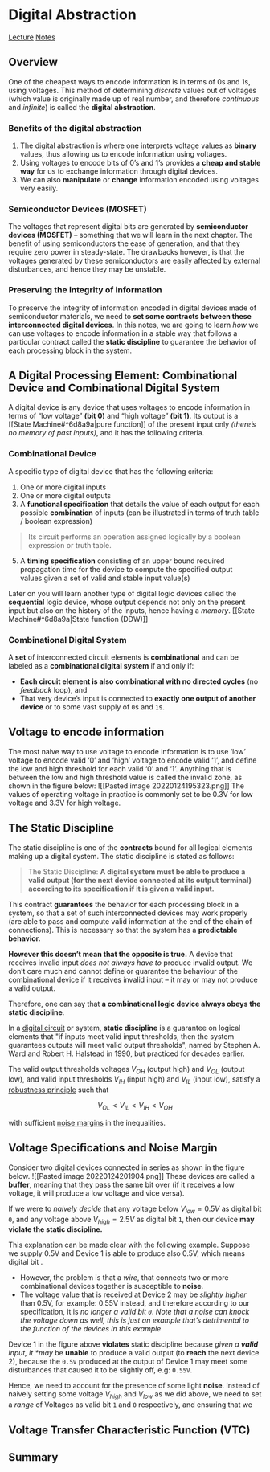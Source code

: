 # Digital Abstraction
[Lecture](https://youtu.be/xkVIr8jrtX0)
[Notes](https://natalieagus.github.io/50002/notes/digitalabstraction)
## Overview
One of the cheapest ways to encode information is in terms of 0s and 1s, using voltages. This method of determining _discrete_ values out of voltages (which value is originally made up of real number, and therefore _continuous_ and _infinite_) is called the **digital abstraction**.
### Benefits of the digital abstraction
1.  The digital abstraction is where one interprets voltage values as **binary** values, thus allowing us to encode information using voltages.
2.  Using voltages to encode bits of 0’s and 1’s provides a **cheap and stable way** for us to exchange information through digital devices.
3.  We can also **manipulate** or **change** information encoded using voltages very easily.
### Semiconductor Devices (MOSFET)
The voltages that represent digital bits are generated by **semiconductor devices (MOSFET)** – something that we will learn in the next chapter. 
The benefit of using semiconductors the ease of generation, and that they require zero power in steady-state. 
The drawbacks however, is that the voltages generated by these semiconductors are easily affected by external disturbances, and hence they may be unstable.
### Preserving the integrity of information
To preserve the integrity of information encoded in digital devices made of semiconductor materials, we need to **set some contracts between these interconnected digital devices**. In this notes, we are going to learn _how_ we can use voltages to encode information in a stable way that follows a particular contract called the **static discipline** to guarantee the behavior of each processing block in the system.

## A  Digital Processing Element: Combinational Device and Combinational Digital System
A digital device is any device that uses voltages to encode information in terms of “low voltage” **(bit 0)** and “high voltage” **(bit 1)**. 
Its output is a [[State Machine#^6d8a9a|pure function]] of the present input only _(there’s no memory of past inputs)_, and it has the following criteria.
### Combinational Device
A specific type of digital device that has the following criteria:
1.  One or more digital inputs
2.  One or more digital outputs
3.  A **functional specification** that details the value of each output for each possible **combination** of inputs (can be illustrated in terms of truth table / boolean expression)
  > Its circuit performs an operation assigned logically by a boolean expression or truth table.
5. A **timing specification** consisting of an upper bound required  
    propagation time for the device to compute the specified output  
    values given a set of valid and stable input value(s)

Later on you will learn another type of digital logic devices called the **sequential** logic device, whose output depends not only on the present input but also on the history of the inputs, hence having a _memory_. [[State Machine#^6d8a9a|State function (DDW)]]

### Combinational Digital System
A **set** of interconnected circuit elements is **combinational** and can be labeled as a **combinational digital system** if and only if:
-   **Each circuit element is also combinational with no directed cycles** (no _feedback_ loop), and
-   That very device’s input is connected to **exactly one output of another device** or to some vast supply of `0`s and `1`s.

## Voltage to encode information
The most naive way to use voltage to encode information is to use ‘low’ voltage to encode valid ‘0’ and ‘high’ voltage to encode valid ‘1’, and define the low and high threshold for each valid ‘0’ and ‘1’.
Anything that is between the low and high threshold value is called the invalid zone, as shown in the figure below:
![[Pasted image 20220124195323.png]]
The values of operating voltage in practice is commonly set to be 0.3V for low voltage and 3.3V for high voltage.

## The Static Discipline
The static discipline is one of the **contracts** bound for all logical elements making up a digital system. The static discipline is stated as follows:
> The Static Discipline: **A digital system must be able to produce a valid output (for the next device connected at its output terminal) according to its specification if it is given a valid input.**

This contract **guarantees** the behavior for each processing block in a system, so that a set of such interconnected devices may work properly (are able to pass and compute valid information at the end of the chain of connections). This is necessary so that the system has a **predictable behavior.**

**However this doesn’t mean that the opposite is true.** 
A device that receives invalid input _does not always have to_ produce invalid output. 
We don’t care much and cannot define or guarantee the behaviour of the combinational device if it receives invalid input – it may or may not produce a valid output.

Therefore, one can say that **a combinational logic device always obeys the static discipline**.

In a [digital circuit](https://en.wikipedia.org/wiki/Digital_circuit "Digital circuit") or system, **static discipline** is a guarantee on logical elements that "if inputs meet valid input thresholds, then the system guarantees outputs will meet valid output thresholds", named by Stephen A. Ward and Robert H. Halstead in 1990, but practiced for decades earlier.

The valid output thresholds voltages $V_{OH}$ (output high) and $V_{OL}$ (output low), and valid input thresholds $V_{IH}$ (input high) and $V_{IL}$ (input low), satisfy a [robustness principle](https://en.wikipedia.org/wiki/Robustness_principle "Robustness principle") such that

$$V_{OL} < V_{IL} < V_{IH} < V_{OH}$$

with sufficient [noise margins](https://en.wikipedia.org/wiki/Noise_margin "Noise margin") in the inequalities.

## Voltage Specifications and Noise Margin
Consider two digital devices connected in series as shown in the figure below. 
![[Pasted image 20220124201904.png]]
These devices are called a **buffer**, meaning that they pass the same bit over (if it receives a low voltage, it will produce a low voltage and vice versa). 

If we were to _naively decide_ that any voltage below $V_{low}=0.5V$  as digital bit `0`, and any voltage above $V_{high}=2.5V$ as digital bit `1`, then our device **may violate the static discipline.**

This explanation can be made clear with the following example. Suppose we supply 0.5V and Device 1 is able to produce also 0.5V, which means digital bit .
-   However, the problem is that a _wire_, that connects two or more combinational devices together is susceptible to **noise**.
-   The voltage value that is received at Device 2 may be _slightly higher_ than 0.5V, for example: 0.55V instead, and therefore according to our specification, it is _no longer a valid bit `0`_.
_Note that a noise can knock the voltage down as well, this is just an example that’s detrimental to the function of the devices in this example_

Device 1 in the figure above **violates** static discipline because _given a **valid** input, it *may_ be **unable** to produce a valid output (to **reach** the next device 2), because the `0.5V` produced at the output of Device 1 may meet some disturbances that caused it to be slightly off, e.g: `0.55V`.

Hence, we need to account for the presence of some light **noise**.
Instead of naively setting some voltage $V_{high}$ and $V_{low}$ as we did above, we need to set a _range_ of Voltages as valid bit `1` and `0` respectively, and ensuring that we
## Voltage Transfer Characteristic Function (VTC)
## Summary